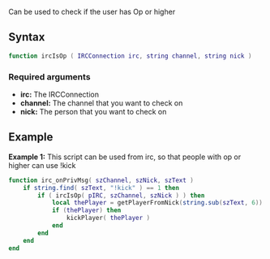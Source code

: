 Can be used to check if the user has Op or higher

Syntax
------

``` lua
function ircIsOp ( IRCConnection irc, string channel, string nick )
```

### Required arguments

-   **irc:** The IRCConnection
-   **channel:** The channel that you want to check on
-   **nick:** The person that you want to check on

Example
-------

**Example 1:** This script can be used from irc, so that people with op or higher can use !kick

``` lua
function irc_onPrivMsg( szChannel, szNick, szText )
    if string.find( szText, "!kick" ) == 1 then
        if ( ircIsOp( pIRC, szChannel, szNick ) ) then
            local thePlayer = getPlayerFromNick(string.sub(szText, 6))
            if (thePlayer) then
                kickPlayer( thePlayer )
            end
        end
    end
end
```
